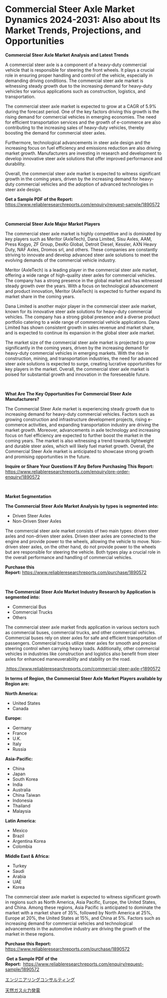 <p><h1>Commercial Steer Axle Market Dynamics 2024-2031: Also about Its Market Trends, Projections, and Opportunities</h1></p><p><strong>Commercial Steer Axle Market Analysis and Latest Trends</strong></p>
<p><p>A commercial steer axle is a component of a heavy-duty commercial vehicle that is responsible for steering the front wheels. It plays a crucial role in ensuring proper handling and control of the vehicle, especially in demanding driving conditions. The commercial steer axle market is witnessing steady growth due to the increasing demand for heavy-duty vehicles for various applications such as construction, logistics, and transportation.</p><p>The commercial steer axle market is expected to grow at a CAGR of 5.9% during the forecast period. One of the key factors driving this growth is the rising demand for commercial vehicles in emerging economies. The need for efficient transportation services and the growth of e-commerce are also contributing to the increasing sales of heavy-duty vehicles, thereby boosting the demand for commercial steer axles.</p><p>Furthermore, technological advancements in steer axle design and the increasing focus on fuel efficiency and emissions reduction are also driving market growth. Manufacturers are investing in research and development to develop innovative steer axle solutions that offer improved performance and durability.</p><p>Overall, the commercial steer axle market is expected to witness significant growth in the coming years, driven by the increasing demand for heavy-duty commercial vehicles and the adoption of advanced technologies in steer axle design.</p></p>
<p><strong>Get a Sample PDF of the Report:&nbsp;</strong> <a href="https://www.reliableresearchreports.com/enquiry/request-sample/1890572">https://www.reliableresearchreports.com/enquiry/request-sample/1890572</a></p>
<p>&nbsp;</p>
<p><strong>Commercial Steer Axle Major Market Players</strong></p>
<p><p>The commercial steer axle market is highly competitive and is dominated by key players such as Meritor (AxleTech), Dana Limited, Sisu Axles, AAM, Press Kogyo, ZF Group, DexKo Global, Detroit Diesel, Kessler, AXN Heavy Duty, NAF Axles, Dromos srl, and others. These companies are constantly striving to innovate and develop advanced steer axle solutions to meet the evolving demands of the commercial vehicle industry.</p><p>Meritor (AxleTech) is a leading player in the commercial steer axle market, offering a wide range of high-quality steer axles for commercial vehicles. The company has a strong presence in the global market and has witnessed steady growth over the years. With a focus on technological advancement and product innovation, Meritor (AxleTech) is expected to further expand its market share in the coming years.</p><p>Dana Limited is another major player in the commercial steer axle market, known for its innovative steer axle solutions for heavy-duty commercial vehicles. The company has a strong global presence and a diverse product portfolio catering to a wide range of commercial vehicle applications. Dana Limited has shown consistent growth in sales revenue and market share, and is expected to continue its expansion in the global steer axle market.</p><p>The market size of the commercial steer axle market is projected to grow significantly in the coming years, driven by the increasing demand for heavy-duty commercial vehicles in emerging markets. With the rise in construction, mining, and transportation industries, the need for advanced steer axle solutions is expected to surge, creating lucrative opportunities for key players in the market. Overall, the commercial steer axle market is poised for substantial growth and innovation in the foreseeable future.</p></p>
<p>&nbsp;</p>
<p><strong>What Are The Key Opportunities For Commercial Steer Axle Manufacturers?</strong></p>
<p><p>The Commercial Steer Axle market is experiencing steady growth due to increasing demand for heavy-duty commercial vehicles. Factors such as growing construction and infrastructure development projects, rising e-commerce activities, and expanding transportation industry are driving the market growth. Moreover, advancements in axle technology and increasing focus on fuel efficiency are expected to further boost the market in the coming years. The market is also witnessing a trend towards lightweight and durable steer axles, which will likely fuel market growth. Overall, the Commercial Steer Axle market is anticipated to showcase strong growth and promising opportunities in the future.</p></p>
<p><strong>Inquire or Share Your Questions If Any Before Purchasing This Report:</strong> <a href="https://www.reliableresearchreports.com/enquiry/pre-order-enquiry/1890572">https://www.reliableresearchreports.com/enquiry/pre-order-enquiry/1890572</a></p>
<p>&nbsp;</p>
<p><strong>Market Segmentation</strong></p>
<p><strong>The Commercial Steer Axle Market Analysis by types is segmented into:</strong></p>
<p><ul><li>Driven Steer Axles</li><li>Non-Driven Steer Axles</li></ul></p>
<p><p>The commercial steer axle market consists of two main types: driven steer axles and non-driven steer axles. Driven steer axles are connected to the engine and provide power to the wheels, allowing the vehicle to move. Non-driven steer axles, on the other hand, do not provide power to the wheels but are responsible for steering the vehicle. Both types play a crucial role in the overall performance and handling of commercial vehicles.</p></p>
<p><strong>Purchase this Report:&nbsp;</strong><a href="https://www.reliableresearchreports.com/purchase/1890572">https://www.reliableresearchreports.com/purchase/1890572</a></p>
<p>&nbsp;</p>
<p><strong>The Commercial Steer Axle Market Industry Research by Application is segmented into:</strong></p>
<p><ul><li>Commercial Bus</li><li>Commercial Trucks</li><li>Others</li></ul></p>
<p><p>The commercial steer axle market finds application in various sectors such as commercial buses, commercial trucks, and other commercial vehicles. Commercial buses rely on steer axles for safe and efficient transportation of passengers. Commercial trucks utilize steer axles for smooth and precise steering control when carrying heavy loads. Additionally, other commercial vehicles in industries like construction and logistics also benefit from steer axles for enhanced maneuverability and stability on the road.</p></p>
<p><a href="https://www.reliableresearchreports.com/commercial-steer-axle-r1890572">&nbsp;https://www.reliableresearchreports.com/commercial-steer-axle-r1890572</a></p>
<p><strong>In terms of Region, the Commercial Steer Axle Market Players available by Region are:</strong></p>
<p>
    <p> <strong> North America: </strong>
        <ul>
            <li>United States</li>
            <li>Canada</li>
        </ul>
        </p> 
    <p> <strong> Europe: </strong>
        <ul>
            <li>Germany</li>
            <li>France</li>
            <li>U.K.</li>
            <li>Italy</li>
            <li>Russia</li>
        </ul>
        </p> 
    <p> <strong> Asia-Pacific: </strong>
        <ul>
            <li>China</li>
            <li>Japan</li>
            <li>South Korea</li>
            <li>India</li>
            <li>Australia</li>
            <li>China Taiwan</li>
            <li>Indonesia</li>
            <li>Thailand</li>
            <li>Malaysia</li>
        </ul>
        </p> 
    <p> <strong> Latin America: </strong>
        <ul>
            <li>Mexico</li>
            <li>Brazil</li>
            <li>Argentina Korea</li>
            <li>Colombia</li>
        </ul>
        </p> 
    <p> <strong> Middle East & Africa: </strong>
        <ul>
            <li>Turkey</li>
            <li>Saudi</li>
            <li>Arabia</li>
            <li>UAE</li>
            <li>Korea</li>
        </ul>
    </p>
    </p>
<p><p>The commercial steer axle market is expected to witness significant growth in regions such as North America, Asia Pacific, Europe, the United States, and China. Among these regions, Asia Pacific is anticipated to dominate the market with a market share of 35%, followed by North America at 25%, Europe at 20%, the United States at 15%, and China at 5%. Factors such as increasing demand for commercial vehicles and technological advancements in the automotive industry are driving the growth of the market in these regions.</p></p>
<p><strong>Purchase this Report: </strong><a href="https://www.reliableresearchreports.com/purchase/1890572">https://www.reliableresearchreports.com/purchase/1890572</a></p>
<p>&nbsp;<strong>Get a Sample PDF of the Report:&nbsp;&nbsp;</strong><a href="https://www.reliableresearchreports.com/enquiry/request-sample/1890572">https://www.reliableresearchreports.com/enquiry/request-sample/1890572</a></p>
<p><strong></strong></p>
<p><p><a href="https://github.com/leigh4852023/Market-Research-Report-List-1/blob/main/261285244711.md">エンジニアリングコンサルティング</a></p><p><a href="https://github.com/alyle7648/Market-Research-Report-List-1/blob/main/956053444710.md">天然ガス火力発電</a></p></p>
